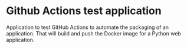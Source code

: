 # Github Actions test application
Application to test GitHub Actions to automate the packaging of an application. That will build and push the Docker image for a Python web application.
